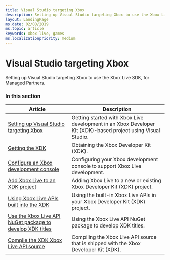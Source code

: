 ```yaml
---
title: Visual Studio targeting Xbox
description: Setting up Visual Studio targeting Xbox to use the Xbox Live SDK, for Managed Partners.
layout: LandingPage
ms.date: 02/08/2019
ms.topic: article
keywords: xbox live, games
ms.localizationpriority: medium
---
```


# Visual Studio targeting Xbox

Setting up Visual Studio targeting Xbox to use the Xbox Live SDK, for Managed Partners.


### In this section

| Article | Description |
|---------|-------------|
| [Setting up Visual Studio targeting Xbox](../../../../get-started-with-partner/xdk-developers.md) | Getting started with Xbox Live development in an Xbox Developer Kit (XDK)-based project using Visual Studio. |
| [Getting the XDK](../../../../get-started-with-partner/where-to-get-xdk.md) | Obtaining the Xbox Developer Kit (XDK). |
| [Configure an Xbox development console](../../../../get-started-with-partner/configure-your-development-console.md) | Configuring your Xbox development console to support Xbox Live development. |
| [Add Xbox Live to an XDK project](../../../../get-started-with-partner/add-xbox-live-to-an-xdk-project.md) | Adding Xbox Live to a new or existing Xbox Developer Kit (XDK) project. |
| [Using Xbox Live APIs built into the XDK](../../../../get-started-with-partner/using-xbox-live-apis-built-into-the-xdk.md) | Using the built-in Xbox Live APIs in your Xbox Developer Kit (XDK) project. |
| [Use the Xbox Live API NuGet package to develop XDK titles](../../../../get-started-with-partner/use-xbox-live-nuget-with-xdk.md) | Using the Xbox Live API NuGet package to develop XDK titles. |
| [Compile the XDK Xbox Live API source](../../../../get-started-with-partner/compile-the-xdk-xbox-live-api-source.md) | Compiling the Xbox Live API source that is shipped with the Xbox Developer Kit (XDK). |


<!-- 
standard template to fill-in to create the new official article: 
| [Setting up Visual Studio targeting Xbox](vs-xbox-mp.md) | Setting up Visual Studio targeting Xbox to use the Xbox Live SDK, for Managed Partners. |
-->
